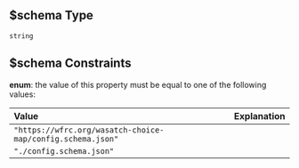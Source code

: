 ## $schema Type

`string`

## $schema Constraints

**enum**: the value of this property must be equal to one of the following values:

| Value                                                      | Explanation |
| :--------------------------------------------------------- | :---------- |
| `"https://wfrc.org/wasatch-choice-map/config.schema.json"` |             |
| `"./config.schema.json"`                                   |             |
